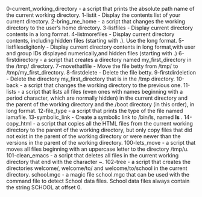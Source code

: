 0-current_working_directory - a script that prints the absolute path name of the current working directory.
1-listit - Display the contents list of your current directory.
2-bring_me_home - a script that changes the working directory to the user’s home directory.
3-listfiles - Display current directory contents in a long format.
4-listmorefiles - Display current directory contents, including hidden files (starting with .). Use the long format.
5-listfilesdigitonly - Display current directory contents in long format,with user and group IDs displayed numerically,and hidden files (starting with .)
6-firstdirectory - a script that creates a directory named my_first_directory in the /tmp/ directory.
7-movethatfile - Move the file betty from /tmp/ to /tmp/my_first_directory.
8-firstdelete - Delete the file betty.
9-firstdirdeletion - Delete the directory my_first_directory that is in the /tmp directory.
10-back - a script that changes the working directory to the previous one.
11-lists - a script that lists all files (even ones with names beginning with a period character, which are normally hidden) in the current directory and the parent of the working directory and the /boot directory (in this order), in long format.
12-file_type - a script that prints the type of the file named iamafile.
13-symbolic_link - Create a symbolic link to /bin/ls, named __ls__ .
14-copy_html - a script that copies all the HTML files from the current working directory to the parent of the working directory, but only copy files that did not exist in the parent of the working directory or were newer than the versions in the parent of the working directory.
100-lets_move - a script that moves all files beginning with an uppercase letter to the directory /tmp/u.
101-clean_emacs - a script that deletes all files in the current working directory that end with the character ~.
102-tree - a script that creates the directories welcome/, welcome/to/ and welcome/to/school in the current directory.
 school.mgc - a magic file school.mgc that can be used with the command file to detect School data files. School data files always contain the string SCHOOL at offset 0.
